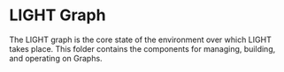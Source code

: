 # LIGHT Graph

The LIGHT graph is the core state of the environment over which LIGHT takes place. This folder contains the components for managing, building, and operating on Graphs.